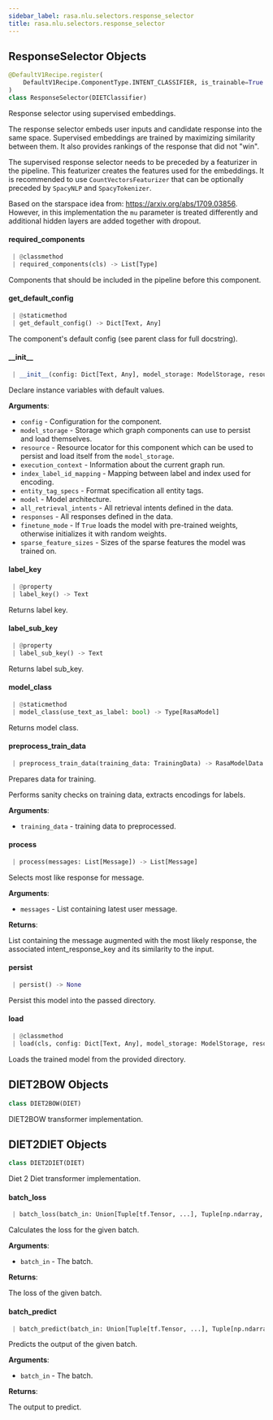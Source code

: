 ```yaml
---
sidebar_label: rasa.nlu.selectors.response_selector
title: rasa.nlu.selectors.response_selector
---
```

## ResponseSelector Objects

```python
@DefaultV1Recipe.register(
    DefaultV1Recipe.ComponentType.INTENT_CLASSIFIER, is_trainable=True
)
class ResponseSelector(DIETClassifier)
```

Response selector using supervised embeddings.

The response selector embeds user inputs
and candidate response into the same space.
Supervised embeddings are trained by maximizing similarity between them.
It also provides rankings of the response that did not &quot;win&quot;.

The supervised response selector needs to be preceded by
a featurizer in the pipeline.
This featurizer creates the features used for the embeddings.
It is recommended to use ``CountVectorsFeaturizer`` that
can be optionally preceded by ``SpacyNLP`` and ``SpacyTokenizer``.

Based on the starspace idea from: https://arxiv.org/abs/1709.03856.
However, in this implementation the `mu` parameter is treated differently
and additional hidden layers are added together with dropout.

#### required\_components

```python
 | @classmethod
 | required_components(cls) -> List[Type]
```

Components that should be included in the pipeline before this component.

#### get\_default\_config

```python
 | @staticmethod
 | get_default_config() -> Dict[Text, Any]
```

The component&#x27;s default config (see parent class for full docstring).

#### \_\_init\_\_

```python
 | __init__(config: Dict[Text, Any], model_storage: ModelStorage, resource: Resource, execution_context: ExecutionContext, index_label_id_mapping: Optional[Dict[int, Text]] = None, entity_tag_specs: Optional[List[EntityTagSpec]] = None, model: Optional[RasaModel] = None, all_retrieval_intents: Optional[List[Text]] = None, responses: Optional[Dict[Text, List[Dict[Text, Any]]]] = None, sparse_feature_sizes: Optional[Dict[Text, Dict[Text, List[int]]]] = None) -> None
```

Declare instance variables with default values.

**Arguments**:

- `config` - Configuration for the component.
- `model_storage` - Storage which graph components can use to persist and load
  themselves.
- `resource` - Resource locator for this component which can be used to persist
  and load itself from the `model_storage`.
- `execution_context` - Information about the current graph run.
- `index_label_id_mapping` - Mapping between label and index used for encoding.
- `entity_tag_specs` - Format specification all entity tags.
- `model` - Model architecture.
- `all_retrieval_intents` - All retrieval intents defined in the data.
- `responses` - All responses defined in the data.
- `finetune_mode` - If `True` loads the model with pre-trained weights,
  otherwise initializes it with random weights.
- `sparse_feature_sizes` - Sizes of the sparse features the model was trained on.

#### label\_key

```python
 | @property
 | label_key() -> Text
```

Returns label key.

#### label\_sub\_key

```python
 | @property
 | label_sub_key() -> Text
```

Returns label sub_key.

#### model\_class

```python
 | @staticmethod
 | model_class(use_text_as_label: bool) -> Type[RasaModel]
```

Returns model class.

#### preprocess\_train\_data

```python
 | preprocess_train_data(training_data: TrainingData) -> RasaModelData
```

Prepares data for training.

Performs sanity checks on training data, extracts encodings for labels.

**Arguments**:

- `training_data` - training data to preprocessed.

#### process

```python
 | process(messages: List[Message]) -> List[Message]
```

Selects most like response for message.

**Arguments**:

- `messages` - List containing latest user message.
  

**Returns**:

  List containing the message augmented with the most likely response,
  the associated intent_response_key and its similarity to the input.

#### persist

```python
 | persist() -> None
```

Persist this model into the passed directory.

#### load

```python
 | @classmethod
 | load(cls, config: Dict[Text, Any], model_storage: ModelStorage, resource: Resource, execution_context: ExecutionContext, **kwargs: Any, ,) -> ResponseSelector
```

Loads the trained model from the provided directory.

## DIET2BOW Objects

```python
class DIET2BOW(DIET)
```

DIET2BOW transformer implementation.

## DIET2DIET Objects

```python
class DIET2DIET(DIET)
```

Diet 2 Diet transformer implementation.

#### batch\_loss

```python
 | batch_loss(batch_in: Union[Tuple[tf.Tensor, ...], Tuple[np.ndarray, ...]]) -> tf.Tensor
```

Calculates the loss for the given batch.

**Arguments**:

- `batch_in` - The batch.
  

**Returns**:

  The loss of the given batch.

#### batch\_predict

```python
 | batch_predict(batch_in: Union[Tuple[tf.Tensor, ...], Tuple[np.ndarray, ...]]) -> Dict[Text, Union[tf.Tensor, Dict[Text, tf.Tensor]]]
```

Predicts the output of the given batch.

**Arguments**:

- `batch_in` - The batch.
  

**Returns**:

  The output to predict.

